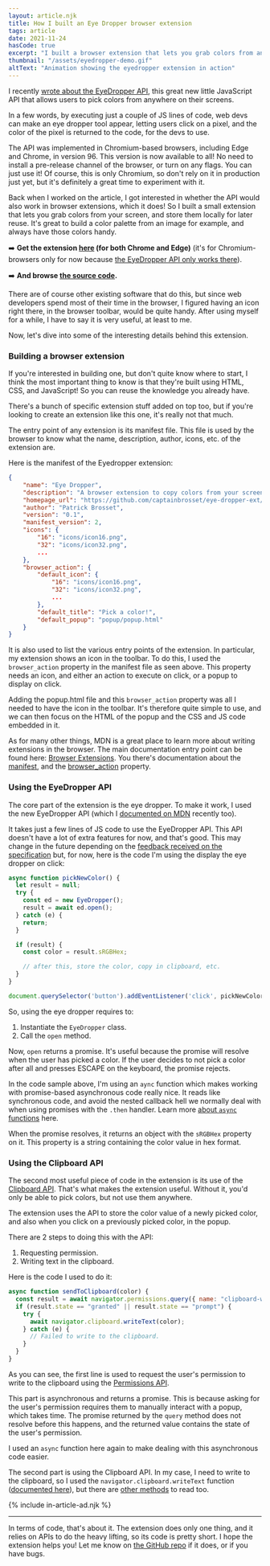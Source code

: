 ```yaml
---
layout: article.njk
title: How I built an Eye Dropper browser extension
tags: article
date: 2021-11-24
hasCode: true
excerpt: "I built a browser extension that lets you grab colors from anywhere on your screen. Learn more about the APIs it uses in this short article."
thumbnail: "/assets/eyedropper-demo.gif"
altText: "Animation showing the eyedropper extension in action"
---
```

I recently [wrote about the EyeDropper API](https://web.dev/eyedropper/), this great new little JavaScript API that allows users to pick colors from anywhere on their screens.

In a few words, by executing just a couple of JS lines of code, web devs can make an eye dropper tool appear, letting users click on a pixel, and the color of the pixel is returned to the code, for the devs to use.

The API was implemented in Chromium-based browsers, including Edge and Chrome, in version 96. This version is now available to all! No need to install a pre-release channel of the browser, or turn on any flags. You can just use it! Of course, this is only Chromium, so don't rely on it in production just yet, but it's definitely a great time to experiment with it.

Back when I worked on the article, I got interested in whether the API would also work in browser extensions, which it does! So I built a small extension that lets you grab colors from your screen, and store them locally for later reuse. It's great to build a color palette from an image for example, and always have those colors handy.

➡️ **Get the extension [here](https://chrome.google.com/webstore/detail/eye-dropper/fjnpfdnpkpdccebgadceaieifiiblabh) (for both Chrome and Edge)** (it's for Chromium-browsers only for now because [the EyeDropper API only works there](https://caniuse.com/?search=eyedropper)).

➡️ **And browse [the source code](https://github.com/captainbrosset/eye-dropper-ext).**

There are of course other existing software that do this, but since web developers spend most of their time in the browser, I figured having an icon right there, in the browser toolbar, would be quite handy. After using myself for a while, I have to say it is very useful, at least to me.

Now, let's dive into some of the interesting details behind this extension.

### Building a browser extension

If you're interested in building one, but don't quite know where to start, I think the most important thing to know is that they're built using HTML, CSS, and JavaScript! So you can reuse the knowledge you already have.

There's a bunch of specific extension stuff added on top too, but if you're looking to create an extension like this one, it's really not that much.

The entry point of any extension is its manifest file. This file is used by the browser to know what the name, description, author, icons, etc. of the extension are.

Here is the manifest of the Eyedropper extension:

```json
{
    "name": "Eye Dropper",
    "description": "A browser extension to copy colors from your screen",
    "homepage_url": "https://github.com/captainbrosset/eye-dropper-ext/",
    "author": "Patrick Brosset",
    "version": "0.1",
    "manifest_version": 2,
    "icons": {
        "16": "icons/icon16.png",
        "32": "icons/icon32.png",
        ...
    },
    "browser_action": {
        "default_icon": {
            "16": "icons/icon16.png",
            "32": "icons/icon32.png",
            ...
        },
        "default_title": "Pick a color!",
        "default_popup": "popup/popup.html"
    }
}
```

It is also used to list the various entry points of the extension. In particular, my extension shows an icon in the toolbar. To do this, I used the `browser_action` property in the manifest file as seen above. This property needs an icon, and either an action to execute on click, or a popup to display on click.

Adding the popup.html file and this `browser_action` property was all I needed to have the icon in the toolbar. It's therefore quite simple to use, and we can then focus on the HTML of the popup and the CSS and JS code embedded in it.

As for many other things, MDN is a great place to learn more about writing extensions in the browser. The main documentation entry point can be found here: [Browser Extensions](https://developer.mozilla.org/en-US/docs/Mozilla/Add-ons/WebExtensions). You there's documentation about the [manifest](https://developer.mozilla.org/en-US/docs/Mozilla/Add-ons/WebExtensions/manifest.json), and the [browser_action](https://developer.mozilla.org/en-US/docs/Mozilla/Add-ons/WebExtensions/manifest.json/browser_action) property.

### Using the EyeDropper API

The core part of the extension is the eye dropper. To make it work, I used the new EyeDropper API (which I [documented on MDN](https://developer.mozilla.org/docs/Web/API/EyeDropper) recently too).

It takes just a few lines of JS code to use the EyeDropper API. This API doesn't have a lot of extra features for now, and that's good. This may change in the future depending on the [feedback received on the specification](https://github.com/WICG/eyedropper-api/issues) but, for now, here is the code I'm using the display the eye dropper on click:

```javascript
async function pickNewColor() {
  let result = null;
  try {
    const ed = new EyeDropper();
    result = await ed.open();
  } catch (e) {
    return;
  }

  if (result) {
    const color = result.sRGBHex;

    // after this, store the color, copy in clipboard, etc.
  }
}

document.querySelector('button').addEventListener('click', pickNewColor);
```

So, using the eye dropper requires to:

1. Instantiate the `EyeDropper` class.
1. Call the `open` method.

Now, `open` returns a promise. It's useful because the promise will resolve when the user has picked a color. If the user decides to not pick a color after all and presses ESCAPE on the keyboard, the promise rejects.

In the code sample above, I'm using an `aync` function which makes working with promise-based asynchronous code really nice. It reads like synchronous code, and avoid the nested callback hell we normally deal with when using promises with the `.then` handler. Learn more [about `async` functions](https://developer.mozilla.org/en-US/docs/Web/JavaScript/Reference/Statements/async_function) here.

When the promise resolves, it returns an object with the `sRGBHex` property on it. This property is a string containing the color value in hex format.

### Using the Clipboard API

The second most useful piece of code in the extension is its use of the [Clipboard API](https://developer.mozilla.org/en-US/docs/Web/API/Clipboard_API). That's what makes the extension useful. Without it, you'd only be able to pick colors, but not use them anywhere.

The extension uses the API to store the color value of a newly picked color, and also when you click on a previously picked color, in the popup.

There are 2 steps to doing this with the API:

1. Requesting permission.
1. Writing text in the clipboard.

Here is the code I used to do it:

```javascript
async function sendToClipboard(color) {
  const result = await navigator.permissions.query({ name: "clipboard-write" });
  if (result.state == "granted" || result.state == "prompt") {
    try {
      await navigator.clipboard.writeText(color);
    } catch (e) {
      // Failed to write to the clipboard.
    }
  }
}
```

As you can see, the first line is used to request the user's permission to write to the clipboard using the [Permissions API](https://developer.mozilla.org/en-US/docs/Web/API/Permissions_API).

This part is asynchronous and returns a promise. This is because asking for the user's permission requires them to manually interact with a popup, which takes time. The promise returned by the `query` method does not resolve before this happens, and the returned value contains the state of the user's permission.

I used an `async` function here again to make dealing with this asynchronous code easier.

The second part is using the Clipboard API. In my case, I need to write to the clipboard, so I used the `navigator.clipboard.writeText` function ([documented here](https://developer.mozilla.org/en-US/docs/Web/API/Clipboard/writeText)), but there are [other methods](https://developer.mozilla.org/en-US/docs/Web/API/Clipboard#methods) to read too.

{% include in-article-ad.njk %}

<hr>

In terms of code, that's about it. The extension does only one thing, and it relies on APIs to do the heavy lifting, so its code is pretty short. I hope the extension helps you! Let me know on [the GitHub repo](https://github.com/captainbrosset/eye-dropper-ext) if it does, or if you have bugs.
